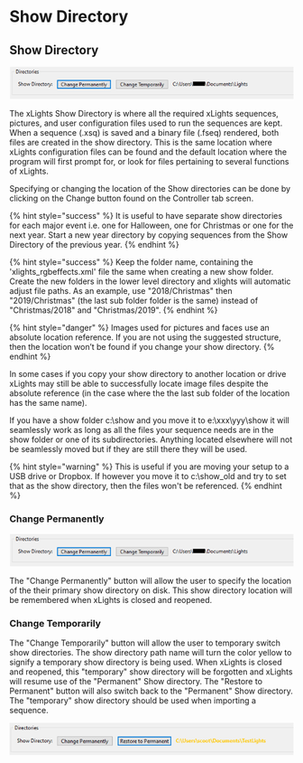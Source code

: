 # Show Directory

## **Show** Directory

![](<../../.gitbook/assets/image (874).png>)

The xLights Show Directory is where all the required xLights sequences, pictures, and user configuration files used to run the sequences are kept. When a sequence (.xsq) is saved and a binary file (.fseq) rendered, both files are created in the show directory. This is the same location where xLights configuration files can be found and the default location where the program will first prompt for, or look for files pertaining to several functions of xLights.

Specifying or changing the location of the Show directories can be done by clicking on the Change button found on the Controller tab screen.

{% hint style="success" %}
It is useful to have separate show directories for each major event i.e. one for Halloween, one for Christmas or one for the next year. Start a new year directory by copying sequences from the Show Directory of the previous year.
{% endhint %}

{% hint style="success" %}
Keep the folder name, containing the 'xlights\_rgbeffects.xml' file the same when creating a new show folder. Create the new folders in the lower level directory and xlights will automatic adjust file paths. As an example, use "2018/Christmas" then "2019/Christmas" (the last sub folder folder is the same) instead of "Christmas/2018" and "Christmas/2019".
{% endhint %}

{% hint style="danger" %}
Images used for pictures and faces use an absolute location reference. If you are not using the suggested structure, then the location won’t be found if you change your show directory.
{% endhint %}

In some cases if you copy your show directory to another location or drive xLights may still be able to successfully locate image files despite the absolute reference (in the case where the the last sub folder of the location has the same name).

If you have a show folder c:\show and you move it to e:\xxx\yyy\show it will seamlessly work as long as all the files your sequence needs are in the show folder or one of its subdirectories. Anything located elsewhere will not be seamlessly moved but if they are still there they will be used.

{% hint style="warning" %}
This is useful if you are moving your setup to a USB drive or Dropbox. If however you move it to c:\show\_old and try to set that as the show directory, then the files won't be referenced.
{% endhint %}

### Change Permanently

![](<../../.gitbook/assets/image (874).png>)

The "Change Permanently" button will allow the user to specify the location of the their primary show directory on disk. This show directory location will be remembered when xLights is closed and reopened.

### Change Temporarily

The "Change Temporarily" button will allow the user to temporary switch show directories. The show directory path name will turn the color yellow to signify a temporary show directory is being used. When xLights is closed and reopened, this "temporary" show directory will be forgotten and xLights will resume use of the "Permanent" Show directory. The "Restore to Permanent" button will also switch back to the "Permanent" Show directory. The "temporary" show directory should be used when importing a sequence.

![](<../../.gitbook/assets/image (801).png>)

